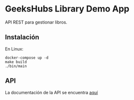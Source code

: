 # GeeksHubs Library Demo App

API REST para gestionar libros.

## Instalación

En Linux:

```
docker-compose up -d
make build
./bin/main
```

## API 

La documentación de la API se encuentra [aquí](https://documenter.getpostman.com/view/255227/TVejgpWn)
